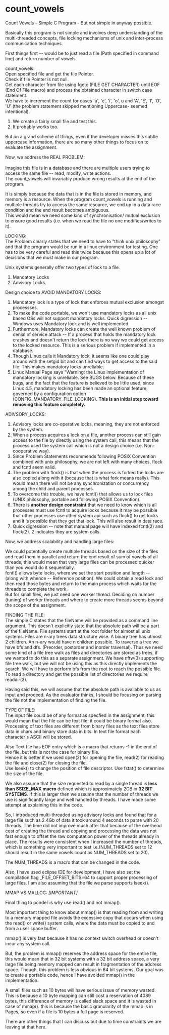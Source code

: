 # count_vowels
Count Vowels - Simple C Program - But not simple in anyway possible.

Basically this program is not simple and involves deep understanding of the multi-threaded concepts, file locking mechanisms of unix and inter-process communication techniques.

First things first --  would be to just read a file (Path specified in command line) and return number of vowels.

count_vowels:\
Open specified file and get the file Pointer.\
Check if file Pointer is not null.\
Get each character from file using fgetc (FILE GET CHARACTER) until EOF (End Of File macro) and process the obtained character in switch case statement.\
We have to increment the count for cases 'a', 'e', 'i', 'o', u and 'A', 'E', 'I', 'O', 'U' (the problem statement skipped mentioning Uppercase- seemed intentional).

1. We create a fairly small file and test this.
2. It probably works too.

But on a grand scheme of things, even if the developer misses this subtle uppercase information, there are so many other things to focus on to evaluate the assignment.


Now, we address the REAL PROBLEM:\
\
Imagine this file is in a database and there are multiple users trying to access the same file -- read, modify, write actions.\
The count_vowels will invariably produce wrong results at the end of the program.

It is simply because the data that is in the file is stored in memory, and memory is a resource.
When the program count_vowels is running and multiple threads try to access the same resource, we end up in a data race condition and the end result becomes ambiguous.\
This would mean we need some kind of synchronisation/ mutual exclusion to ensure good results (i.e. when we read the file no one modifies/writes to it).

LOCKING:\
The Problem clearly states that we need to have to "think unix philosophy" and that the program would be run in a linux environment for testing.
One has to be very careful and read this twice because this opens up a lot of decisions that we must make in our program.

Unix systems generally offer two types of lock to a file.
1. Mandatory Locks
2. Advisory Locks.

Design choice to AVOID MANDATORY LOCKS:
1. Mandatory lock is a type of lock that enforces mutual exclusion amongst processses.
2. To make the code portable, we won't use mandatory locks as all unix based OSs will not support mandatory locks. Quick digression -- Windows uses Mandatory lock and is well implemented.
3. Furthermore, Mandatory locks can create the well known problem of denial of service attack -- If a process that holds the mandatory lock crashes and doesn't return the lock there is no way we could get access to the locked resource. This is a serious problem if implemented in a database.
4. Though Linux calls it Mandatory lock, it seems like one could play around with the setgid bit and can find ways to get access to the said file. This makes mandatory locks unreliable.
5. Linux Manual Page says "Warning: the Linux implementation of mandatory locking is unreliable.  See BUGS below.  Because of these bugs, and the fact
   that the feature is believed to be little used, since Linux 4.5, mandatory locking has been made an optional feature, governed by
   a configuration option (CONFIG_MANDATORY_FILE_LOCKING). **This is an initial step toward removing this feature completely.**
   
 ADIVSORY_LOCKS:
 1. Advisory locks are co-operative locks, meaning, they are not enforced by the system.
 2. When a process acquires a lock on a file, another process can still gain access to the file by directly using the system call, this means that the process used the system call which is not a design choice (i.e. Non-cooperative way).
 3. Since Problem Statements recommends following POSIX Convention combined with unix philosophy, we are not left with many choices, flock and fcntl seem valid.
 4. The problem with flock() is that when the process is forked the locks are also copied along with it (because that is what fork means really). This would mean there will not be any synchronization or concurrency among the child and parent processes.
 5. To overcome this trouble, we have fcntl() that allows us to lock files (UNIX philosophy, portable and following POSIX Convention).
 6. There is **another design constraint** that we need to know which is all processes must use fcntl to acquire locks because it may be possible that other processes use other system api such as flock() to get locks and it is possible that they get that lock. This will also result in data race.
 7. Quick digression -- note that manual page will have indexed fcntl(2) and flock(2). 2 indicates they are system calls.
 
 Now, we address scalability and handling large files:
 
We could potentially create multiple threads based on the size of the files and read them in parallel and return the end result of sum of vowels of all threads, this would mean that very large files can be processed quicker than you would do it sequentially.\
fcntl() allows byte locks, where we set the start position and length -- (along with whence -- Reference position). We could obtain a read lock and then read those bytes and return to the main process which waits for the threads to complete the work.\
But for small files, we just need one worker thread. Deciding on number (tuning) of worker threads and where to create more threads seems beyond the scope of the assignment.

FINDING THE FILE:\
The simple C states that the fileName will be provided as a command line argument. This doesn't explicitly state that the absolute path will be a part of the fileName. File systems start at the root folder for almost all unix systems. Files are n-ary trees data structure wise. A binary tree has utmost 2 children. An n-ary would have n children possible. To traverse a tree we have bfs and dfs. (Preorder, postorder and inorder traversal). Thus we need some kind of a file tree walk as files and directories are stored as trees, if we wanted to do this as a separate assignment. We have nftw(3) supporting file tree walk, but we will not be using this as this directly implements the search. We will have to perform bfs from the root to reach the possible file. To read a directory and get the possible list of directories we require readdir(3). 

Having said this, we will assume that the absolute path is available to us as input and proceed. As the evaluator thinks, I should be focusing on parsing the file not the implementation of finding the file.

TYPE OF FILE:\
The input file could be of any format as specfied in the assignment, this would mean that the file can be text file; it could be binary format also.
Processing of text files are different from binary files as the text files store data in chars and binary store data in bits. In text file format each character's ASCII will be stored.

Also Text file has EOF entry which is a macro that returns -1 in the end of the file, but this is not the case for binary file.\
Hence it is better if we used open(2) for opening the file, read(2) for reading the file and close(2) for closing the file.\
Use lseek() to change the position of file descriptor. Use fstat() to determine the size of the file.

We also assume that the size requested to read by a single thread is **less than SSIZE_MAX macro** defined which is approximately 2GB in **32 BIT SYSTEMS**. If this is larger then we assume that the number of threads we use is significantly large and well handled by threads. I have made some attempt at explaining this in the code.

So, I introduced multi-threaded using advisory locks and found that for a large file such as 2.4Gb of data it took around 4 seconds to parse with 20 threads. The time did not improve much after that because of the overhead cost of creating the thread and copying and processing the data was not fast enough to offset the raw computation power of the threads already in place. The results were consistent when I increased the number of threads, which is something very important to test i.e.(NUM_THREADS set to 12 should result in the same vowels count as NUM_THREADS set to 20).

The NUM_THREADS is a macro that can be changed in the code.

Also, I have used eclipse IDE for development, I have also set the compilation flag _FILE_OFFSET_BITS=64 to support proper processing of large files.
I am also assuming that the file we parse supports lseek().

MMAP VS MALLOC: *[IMPORTANT]*

Final thing to ponder is why use read() and not mmap().

Most important thing to know about mmap() is that reading from and writing to a memory mapped file avoids the excessive copy that occurs when using the read() or write() system calls, where the data must be copied to and from a user space buffer.

mmap() is very fast because it has no context switch overhead or doesn't incur any system call.

But, the problem is mmap() reserves the address space for the entire file, this would mean that in 32 bit systems with a 32 bit address space, a very large file being memory mapped can result in fragmentation of the address space. Though, this problem is less obvious in 64 bit systems. Our goal was to create a portable code, hence I have avoided mmap() in the implementation.

A small files such as 10 bytes will have serious issue of memory wasted. This is because a 10 byte mapping can still cost a reservation of 4089 bytes, this difference of memory is called slack space and it is wasted in case of mmap(). this is because the basic granularity of the mmap is in Pages, so even if a file is 10 bytes a full page is reserved. 

There are other things that I can discuss but due to time constraints we are leaving at that here.








